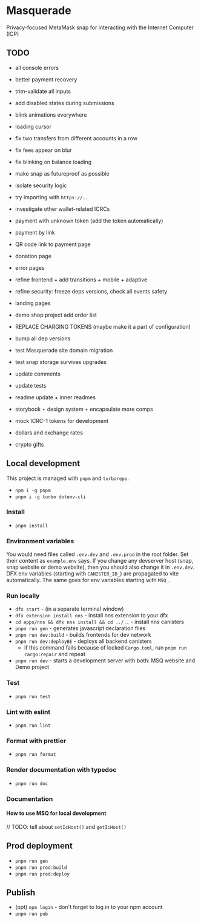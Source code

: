 # Masquerade

Privacy-focused MetaMask snap for interacting with the Internet Computer (ICP)

## TODO

* all console errors
* better payment recovery
* trim-validate all inputs
* add disabled states during submissions
* blink animations everywhere
* loading cursor
* fix two transfers from different accounts in a row
* fix fees appear on blur
* fix blinking on balance loading
* make snap as futureproof as possible
* isolate security logic
* try importing with `https://`...
* investigate other wallet-related ICRCs

* payment with unknown token (add the token automatically)
* payment by link
* QR code link to payment page
* donation page
* error pages

* refine frontend + add transitions + mobile + adaptive
* refine security: freeze deps versions, check all events safety
* landing pages
* demo shop project add order list
* REPLACE CHARGING TOKENS (maybe make it a part of configuration)
* bump all dep versions
* test Masquerade site domain migration
* test snap storage survives upgrades
* update comments
* update tests
* readme update + inner readmes

* storybook + design system + encapsulate more comps
* mock ICRC-1 tokens for development
* dollars and exchange rates
* crypto gifts

## Local development

This project is managed with `pnpm` and `turborepo`.

* `npm i -g pnpm`
* `pnpm i -g turbo dotenv-cli`

### Install

* `pnpm install`

### Environment variables

You would need files called `.env.dev` and `.env.prod` in the root folder. Set their content as `example.env` says.
If you change any devserver host (snap, snap website or demo website), then you should also change it in `.env.dev`.
DFX env variables (starting with `CANISTER_ID_`) are propagated to vite automatically. The same goes for env variables starting with `MSQ_`.

### Run locally

* `dfx start` - (in a separate terminal window)
* `dfx extension install nns` - install nns extension to your dfx
* `cd apps/nns && dfx nns install && cd ../..` - install nns canisters
* `pnpm run gen` - generates javascript declaration files
* `pnpm run dev:build` - builds frontends for dev network
* `pnpm run dev:deployBE` - deploys all backend canisters
  * if this command fails because of locked `Cargo.toml`, run `pnpm run cargo:repair` and repeat
* `pnpm run dev` - starts a development server with both: MSQ website and Demo project

### Test

* `pnpm run test`

### Lint with eslint

* `pnpm run lint`

### Format with prettier

* `pnpm run format`

### Render documentation with typedoc

* `pnpm run doc`

### Documentation

#### How to use MSQ for local development

// TODO: tell about `setIcHost()` and `getIcHost()`

## Prod deployment

* `pnpm run gen`
* `pnpm run prod:build`
* `pnpm run prod:deploy`

## Publish

* (opt) `npm login` - don't forget to log in to your npm account
* `pnpm run pub`
